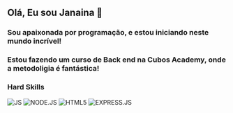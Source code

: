 ## Olá, Eu sou Janaina 👋
### Sou apaixonada por programação, e estou iniciando neste mundo incrível!
### Estou fazendo um curso de Back end na Cubos Academy, onde a metodoligia é fantástica!
### Hard Skills

![JS](https://img.shields.io/badge/JavaScript-323330?style=for-the-badge&logo=javascript&logoColor=F7DF1E)
![NODE.JS](https://img.shields.io/badge/Node%20js-339933?style=for-the-badge&logo=nodedotjs&logoColor=white)
![HTML5](https://img.shields.io/badge/HTML5-E34F26?style=for-the-badge&logo=html5&logoColor=white)
![EXPRESS.JS](https://img.shields.io/badge/Express%20js-000000?style=for-the-badge&logo=express&logoColor=white)
















